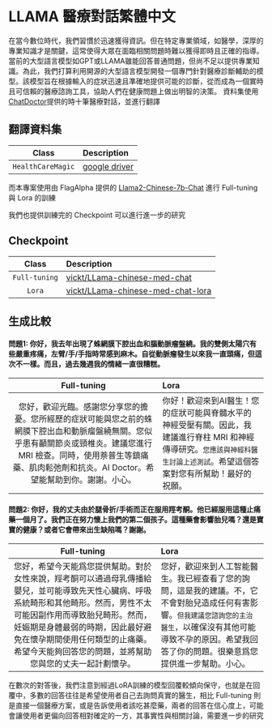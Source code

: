 # LLAMA 醫療對話繁體中文
在當今數位時代，我們習慣於迅速獲得資訊。但在特定專業領域，如醫學，深厚的專業知識才是關鍵，這常使得大眾在面臨相關問題時難以獲得即時且正確的指導。當前的大型語言模型如GPT或LLAMA雖能回答普通問題，但尚不足以提供專業知識。為此，我們打算利用開源的大型語言模型開發一個專門針對醫療診斷輔助的模型。該模型旨在根據輸入的症狀迅速且準確地提供可能的診斷，從而成為一個實時且可信賴的醫療諮詢工具，協助人們在健康問題上做出明智的決策。
資料集使用[ChatDoctor](https://github.com/Kent0n-Li/ChatDoctor/tree/main)提供的時十筆醫療對話，並進行翻譯
## 翻譯資料集
|        Class         | Description                          
| :------------------: | :----------------------------------- 
|     `HealthCareMagic`          | [google driver](https://drive.google.com/file/d/1CY1yugiK7anSTQtYF_UmQvgx-rVqr_x5/view?usp=drive_link)

而本專案使用由
FlagAlpha 提供的 [Llama2-Chinese-7b-Chat](https://drive.google.com/file/d/17171E3S6HRH9tFwtnhItrS-Vhms7Ce9O/view?usp=drive_link)  進行 Full-tuning 與 Lora 的訓練

我們也提供訓練完的 Checkpoint 可以進行進一步的研究
## Checkpoint
|        Class         | Description                          
| :------------------: | :----------------------------------- 
|     `Full-tuning`          | [vickt/LLama-chinese-med-chat](https://huggingface.co/vickt/LLama-chinese-med-chat)
|     `Lora`          | [vickt/LLama-chinese-med-chat-lora](https://huggingface.co/vickt/LLama-chinese-med-chat-lora)

## 生成比較
#### 問題1: 你好，我去年出現了蛛網膜下腔出血和腦動脈瘤盤繞。我的雙側太陽穴有些嚴重疼痛，左臂/手/手指時常感到麻木。自從動脈瘤發生以來我一直頭痛，但這次不一樣。而且，過去幾週我的情緒一直很糟糕。
|        Full-tuning         | Lora                          
| :------------------: | :----------------------------------- 
|     您好，歡迎光臨。感謝您分享您的擔憂。您所經歷的症狀可能與您之前的蛛網膜下腔出血和動脈瘤盤繞無關。您似乎患有顳關節炎或頸椎炎。建議您進行 MRI 檢查。同時，使用萘普生等鎮痛藥、肌肉鬆弛劑和抗炎。AI Doctor。希望能幫助到你。謝謝。小心。         | 你好！歡迎來到AI醫生！您的症狀可能與脊髓水平的神經受壓有關。因此，我建議進行脊柱 MRI 和神經傳導研究。`您應該與神經科醫生討論上述測試`。希望這個答案對您有所幫助！最好的祝願。

#### 問題2: 你好，我的丈夫由於腿骨折/手術而正在服用羥考酮。他已經服用這種止痛藥一個月了。我們正在努力懷上我們的第二個孩子。這種藥會影響胎兒嗎？還是寶寶的健康？或者它會帶來出生缺陷嗎？謝謝。
|        Full-tuning         | Lora                          
| :------------------: | :----------------------------------- 
|     您好，希望今天能爲您提供幫助。對於女性來說，羥考酮可以通過母乳傳播給嬰兒，並可能導致先天性心臟病、呼吸系統畸形和其他畸形。然而，男性不太可能因副作用而導致胎兒畸形。然而，妊娠期是身體最弱的時期，因此最好避免在懷孕期間使用任何類型的止痛藥。希望今天能夠回答您的問題，並將幫助您與您的丈夫一起計劃懷孕。         | 您好，歡迎來到人工智能醫生。我已經查看了您的詢問，這是我的建議。不，它不會對胎兒造成任何有害影響。`但我建議您諮詢您的主治醫生`，以確保沒有其他可能導致不孕的原因。希望我回答了你的問題。很樂意爲您提供進一步幫助。小心。

在數次的對答後，我們注意到經過LoRA訓練的模型回覆較傾向保守，也就是在回覆中，多數的回答往往是希望使用者自己去詢問真實的醫生，相比 Full-tuning 則是直接一個醫療方案，或是告訴使用者該吃甚麼藥，兩者的回答在信心度上，可能會讓使用者更偏向回答相對確定的一方，其事實性與相關討論，需要進一步的研究
